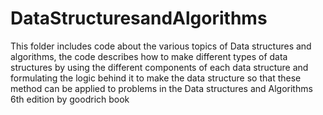 # DataStructuresandAlgorithms

This folder includes code about the various topics of Data structures and algorithms, the code describes how to make different types of data structures by using 
the different components of each data structure and formulating the logic behind it to make the data structure so that these method can be applied to problems in the 
Data structures and Algorithms 6th edition by goodrich book
